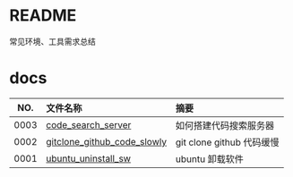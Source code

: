# README

常见环境、工具需求总结

# docs

NO.  |文件名称|摘要
:---:|:--|:--
0003 | [code_search_server](docs/0003_code_search_server.md) | 如何搭建代码搜索服务器
0002 | [gitclone_github_code_slowly](docs/0002_gitclone_github_code_slowly.md) | git clone github 代码缓慢
0001 | [ubuntu_uninstall_sw](docs/0001_ubuntu_uninstall_sw.md) | ubuntu 卸载软件
